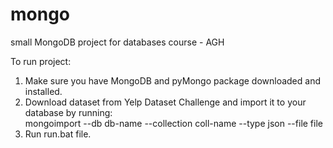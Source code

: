 # mongo
small MongoDB project for databases course - AGH

To run project:  
1. Make sure you have MongoDB and pyMongo package downloaded and installed.  
2. Download dataset from Yelp Dataset Challenge and import it to your database by running:  
  mongoimport --db db-name --collection coll-name --type json --file file 
3. Run run.bat file.  
